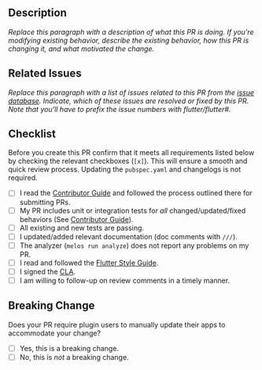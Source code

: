 ## Description

*Replace this paragraph with a description of what this PR is doing. If you're modifying existing behavior, describe the existing behavior, how this PR is changing it, and what motivated the change.*

## Related Issues

*Replace this paragraph with a list of issues related to this PR from the [issue database](https://github.com/google/flutter-mediapipe/issues). Indicate, which of these issues are resolved or fixed by this PR. Note that you'll have to prefix the issue numbers with flutter/flutter#.*

## Checklist

Before you create this PR confirm that it meets all requirements listed below by checking the relevant checkboxes (`[x]`).
This will ensure a smooth and quick review process. Updating the `pubspec.yaml` and changelogs is not required.

- [ ] I read the [Contributor Guide] and followed the process outlined there for submitting PRs.
- [ ] My PR includes unit or integration tests for *all* changed/updated/fixed behaviors (See [Contributor Guide]).
- [ ] All existing and new tests are passing.
- [ ] I updated/added relevant documentation (doc comments with `///`).
- [ ] The analyzer (`melos run analyze`) does not report any problems on my PR.
- [ ] I read and followed the [Flutter Style Guide].
- [ ] I signed the [CLA].
- [ ] I am willing to follow-up on review comments in a timely manner.

## Breaking Change

Does your PR require plugin users to manually update their apps to accommodate your change?

- [ ] Yes, this is a breaking change.
- [ ] No, this is *not* a breaking change.

<!-- Links -->
[issue database]: https://github.com/google/flutter-mediapipe/issues
[Contributor Guide]: https://github.com/google/flutter-mediapipe/blob/master/CONTRIBUTING.md
[Flutter Style Guide]: https://github.com/flutter/flutter/wiki/Style-guide-for-Flutter-repo
[pub versioning philosophy]: https://dart.dev/tools/pub/versioning
[CLA]: https://cla.developers.google.com/
